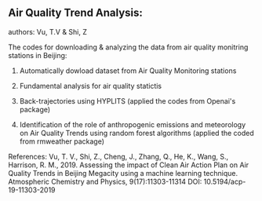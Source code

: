 ## Air Quality Trend Analysis: 
authors: Vu, T.V & Shi, Z

The codes for downloading & analyzing the data from air quality monitring stations in Beijing:

01. Automatically dowload dataset from Air Quality Monitoring stations

02. Fundamental analysis for air quality statictis

03. Back-trajectories using HYPLITS (applied the codes from Openai's package)

04. Identification of the role of anthropogenic emissions and meteorology on Air Quality Trends using random forest algorithms
(applied the coded from rmweather package)

References:
Vu, T. V., Shi, Z., Cheng, J., Zhang, Q., He, K., Wang, S., Harrison, R. M., 2019. Assessing the impact of Clean Air Action Plan on Air Quality Trends in Beijing Megacity using a machine learning technique. Atmospheric Chemistry and Physics, 9(17):11303-11314
DOI: 10.5194/acp-19-11303-2019
